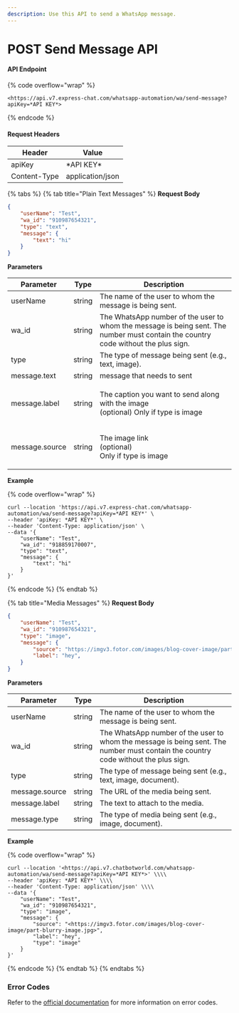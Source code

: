 ```yaml
---
description: Use this API to send a WhatsApp message.
---
```


# POST Send Message API

#### API Endpoint

{% code overflow="wrap" %}
```
<https://api.v7.express-chat.com/whatsapp-automation/wa/send-message?apiKey=*API KEY*>

```
{% endcode %}

#### Request Headers

| Header       | Value            |
| ------------ | ---------------- |
| apiKey       | \*API KEY\*      |
| Content-Type | application/json |

{% tabs %}
{% tab title="Plain Text Messages" %}
**Request Body**

```json
{
    "userName": "Test",
    "wa_id": "910987654321",
    "type": "text",
    "message": {
        "text": "hi"
    }
}

```

**Parameters**

| Parameter      | Type   | Description                                                                                                                        |
| -------------- | ------ | ---------------------------------------------------------------------------------------------------------------------------------- |
| userName       | string | The name of the user to whom the message is being sent.                                                                            |
| wa\_id         | string | The WhatsApp number of the user to whom the message is being sent. The number must contain the country code without the plus sign. |
| type           | string | The type of message being sent (e.g., text, image).                                                                                |
| message.text   | string | message that needs to sent                                                                                                         |
| message.label  | string | <p>The caption you want to send along with the image<br>(optional) Only if type is image</p>                                       |
| message.source | string | <p>The image link<br>(optional)<br>Only if type is image</p>                                                                       |

**Example**

{% code overflow="wrap" %}
```
curl --location 'https://api.v7.express-chat.com/whatsapp-automation/wa/send-message?apiKey=*API KEY*' \
--header 'apiKey: *API KEY*' \
--header 'Content-Type: application/json' \
--data '{
    "userName": "Test",
    "wa_id": "918859170007",
    "type": "text",
    "message": {
        "text": "hi"
    }
}'

```
{% endcode %}
{% endtab %}

{% tab title="Media Messages" %}
**Request Body**

```json
{
    "userName": "Test",
    "wa_id": "910987654321",
    "type": "image",
    "message": {
        "source": "https://imgv3.fotor.com/images/blog-cover-image/part-blurry-image.jpg",
        "label": "hey",
    }
}
```

**Parameters**

| Parameter      | Type   | Description                                                                                                                        |
| -------------- | ------ | ---------------------------------------------------------------------------------------------------------------------------------- |
| userName       | string | The name of the user to whom the message is being sent.                                                                            |
| wa\_id         | string | The WhatsApp number of the user to whom the message is being sent. The number must contain the country code without the plus sign. |
| type           | string | The type of message being sent (e.g., text, image, document).                                                                      |
| message.source | string | The URL of the media being sent.                                                                                                   |
| message.label  | string | The text to attach to the media.                                                                                                   |
| message.type   | string | The type of media being sent (e.g., image, document).                                                                              |

**Example**

{% code overflow="wrap" %}
```
curl --location '<https://api.v7.chatbotworld.com/whatsapp-automation/wa/send-message?apiKey=*API KEY*>' \\\\
--header 'apiKey: *API KEY*' \\\\
--header 'Content-Type: application/json' \\\\
--data '{
    "userName": "Test",
    "wa_id": "910987654321",
    "type": "image",
    "message": {
        "source": "<https://imgv3.fotor.com/images/blog-cover-image/part-blurry-image.jpg>",
        "label": "hey",
        "type": "image"
    }
}'

```
{% endcode %}
{% endtab %}
{% endtabs %}

### Error Codes

Refer to the [official documentation](https://developers.facebook.com/docs/whatsapp/on-premises/errors) for more information on error codes.
